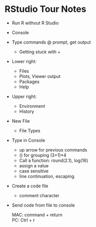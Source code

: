 # RStudio Tour Notes

* Run R without R Studio
* Console
* Type commands @ prompt, get output
    * Getting stuck with +
* Lower right:
    * Files
    * Plots, Viewer output
    * Packages
    * Help
* Upper right:
    * Environment
    * History
* New File
    * File Types

* Type in Console
    * up arrow for previous commands
    * () for grouping (3+1)\*4
    * Call a function: round(2.1), log(16)
    * assign a value
    * case sensitive
    * line continuation, escaping
* Create a code file
    * comment character
* Send code from file to console

    MAC: command + return \
    PC: Ctrl + r



